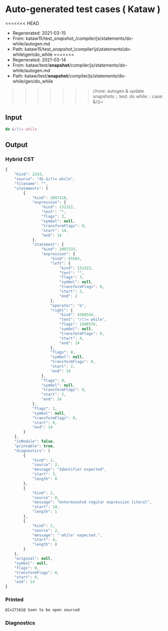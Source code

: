# Auto-generated test cases ( Kataw )
<<<<<<< HEAD
- Regenerated: 2021-03-15
- From: kataw15/test\__snapshot__/compiler/js/statements/do-while/autogen.md
- Path: kataw15/test\__snapshot__\compiler\js\statements\do-while\gen\do_while
=======
- Regenerated: 2021-03-14
- From: kataw/test/__snapshot__/compiler/js/statements/do-while/autogen.md
- Path: kataw/test/__snapshot__/compiler/js/statements/do-while/gen/do_while
>>>>>>> chore: autogen & update snapshots
> :: test: do while
> :: case: &/()=
## Input

`````js
do &/()= while
`````

## Output

### Hybrid CST

```javascript
{
    "kind": 2243,
    "source": "do &/()= while",
    "filename": "",
    "statements": [
        {
            "kind": 2097218,
            "expression": {
                "kind": 131322,
                "text": "",
                "flags": 3,
                "symbol": null,
                "transformFlags": 0,
                "start": 14,
                "end": 14
            },
            "statement": {
                "kind": 2097233,
                "expression": {
                    "kind": 65563,
                    "left": {
                        "kind": 131322,
                        "text": "",
                        "flags": 3,
                        "symbol": null,
                        "transformFlags": 0,
                        "start": 2,
                        "end": 2
                    },
                    "operator": "&",
                    "right": {
                        "kind": 4260544,
                        "text": "/()= while",
                        "flags": 1048576,
                        "symbol": null,
                        "transformFlags": 0,
                        "start": 4,
                        "end": 14
                    },
                    "flags": 0,
                    "symbol": null,
                    "transformFlags": 0,
                    "start": 2,
                    "end": 14
                },
                "flags": 0,
                "symbol": null,
                "transformFlags": 0,
                "start": 2,
                "end": 14
            },
            "flags": 1,
            "symbol": null,
            "transformFlags": 0,
            "start": 0,
            "end": 14
        }
    ],
    "isModule": false,
    "printable": true,
    "diagnostics": [
        {
            "kind": 2,
            "source": 2,
            "message": "Identifier expected",
            "start": 3,
            "length": 0
        },
        {
            "kind": 2,
            "source": 0,
            "message": "Unterminated regular expression literal",
            "start": 14,
            "length": 1
        },
        {
            "kind": 2,
            "source": 2,
            "message": "'while' expected.",
            "start": 4,
            "length": 0
        }
    ],
    "original": null,
    "symbol": null,
    "flags": 0,
    "transformFlags": 0,
    "start": 0,
    "end": 14
}
```

### Printed

```javascript
@{x2716}@ Soon to be open sourced
```

### Diagnostics

```javascript

```

